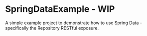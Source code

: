 # SpringDataExample - WIP

A simple example project to demonstrate how to use Spring Data - specifically the Repository RESTful exposure.
